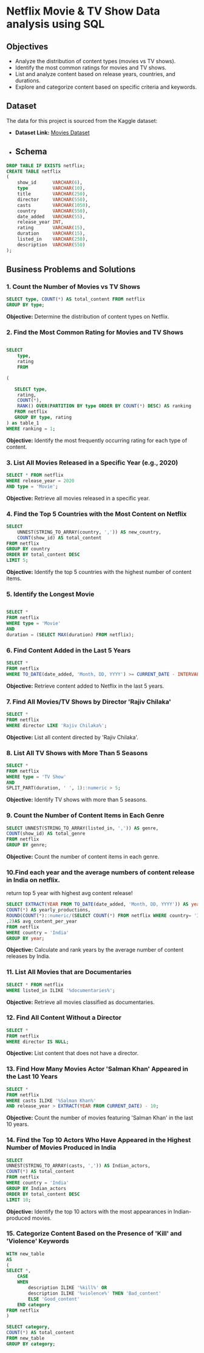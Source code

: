 # Netflix Movie & TV Show Data analysis using SQL

## Objectives

- Analyze the distribution of content types (movies vs TV shows).
- Identify the most common ratings for movies and TV shows.
- List and analyze content based on release years, countries, and durations.
- Explore and categorize content based on specific criteria and keywords.

## Dataset

The data for this project is sourced from the Kaggle dataset:

- **Dataset Link:** [Movies Dataset](https://www.kaggle.com/datasets/shivamb/netflix-shows?resource=download)

- ## Schema

```SQL
DROP TABLE IF EXISTS netflix;
CREATE TABLE netflix
(
    show_id      VARCHAR(6),
    type         VARCHAR(10),
    title        VARCHAR(250),
    director     VARCHAR(550),
    casts        VARCHAR(1050),
    country      VARCHAR(550),
    date_added   VARCHAR(55),
    release_year INT,
    rating       VARCHAR(15),
    duration     VARCHAR(15),
    listed_in    VARCHAR(250),
    description  VARCHAR(550)
);
```
## Business Problems and Solutions

### 1. Count the Number of Movies vs TV Shows

```sql
SELECT type, COUNT(*) AS total_content FROM netflix
GROUP BY type;
```
**Objective:** Determine the distribution of content types on Netflix.

### 2. Find the Most Common Rating for Movies and TV Shows

```sql

SELECT 
	type,
	rating
	FROM

(

   SELECT type, 
	rating, 
	COUNT(*), 
	RANK() OVER(PARTITION BY type ORDER BY COUNT(*) DESC) AS ranking
   FROM netflix
   GROUP BY type, rating
) as table_1
WHERE ranking = 1;
```
**Objective:** Identify the most frequently occurring rating for each type of content.

### 3. List All Movies Released in a Specific Year (e.g., 2020)

```sql
SELECT * FROM netflix
WHERE release_year = 2020
AND type = 'Movie';
```
**Objective:** Retrieve all movies released in a specific year.

### 4. Find the Top 5 Countries with the Most Content on Netflix

```sql
SELECT 
	UNNEST(STRING_TO_ARRAY(country, ',')) AS new_country,
	COUNT(show_id) AS total_content
FROM netflix
GROUP BY country
ORDER BY total_content DESC
LIMIT 5;
```
**Objective:** Identify the top 5 countries with the highest number of content items.

### 5. Identify the Longest Movie

```sql

SELECT *
FROM netflix
WHERE type = 'Movie'
AND 
duration = (SELECT MAX(duration) FROM netflix);
```
### 6. Find Content Added in the Last 5 Years

```sql
SELECT *
FROM netflix
WHERE TO_DATE(date_added, 'Month, DD, YYYY') >= CURRENT_DATE - INTERVAL '5 years';
```
**Objective:** Retrieve content added to Netflix in the last 5 years.

### 7. Find All Movies/TV Shows by Director 'Rajiv Chilaka'

```sql
SELECT * 
FROM netflix
WHERE director LIKE 'Rajiv Chilaka%';
```
**Objective:** List all content directed by 'Rajiv Chilaka'.

### 8. List All TV Shows with More Than 5 Seasons

```sql
SELECT *
FROM netflix
WHERE type = 'TV Show'
AND 
SPLIT_PART(duration, ' ', 1)::numeric > 5;
```
**Objective:** Identify TV shows with more than 5 seasons.

### 9. Count the Number of Content Items in Each Genre

```sql
SELECT UNNEST(STRING_TO_ARRAY(listed_in, ',')) AS genre,
COUNT(show_id) AS total_genre
FROM netflix
GROUP BY genre;
```
**Objective:** Count the number of content items in each genre.

### 10.Find each year and the average numbers of content release in India on netflix. 
return top 5 year with highest avg content release!

```sql
SELECT EXTRACT(YEAR FROM TO_DATE(date_added, 'Month, DD, YYYY')) AS year,
COUNT(*) AS yearly_productions,
ROUND(COUNT(*)::numeric/(SELECT COUNT(*) FROM netflix WHERE country= 'India')::numeric * 100 
,2)AS avg_content_per_year
FROM netflix
WHERE country = 'India'
GROUP BY year;
```

**Objective:** Calculate and rank years by the average number of content releases by India.

### 11. List All Movies that are Documentaries

```sql
SELECT * FROM netflix
WHERE listed_in ILIKE '%documentaries%';
```
**Objective:** Retrieve all movies classified as documentaries.

### 12. Find All Content Without a Director

```sql
SELECT * 
FROM netflix
WHERE director IS NULL;
```
**Objective:** List content that does not have a director.

### 13. Find How Many Movies Actor 'Salman Khan' Appeared in the Last 10 Years

```sql
SELECT * 
FROM netflix
WHERE casts ILIKE '%Salman Khan%'
AND release_year > EXTRACT(YEAR FROM CURRENT_DATE) - 10;
```
**Objective:** Count the number of movies featuring 'Salman Khan' in the last 10 years.

### 14. Find the Top 10 Actors Who Have Appeared in the Highest Number of Movies Produced in India

```sql
SELECT 
UNNEST(STRING_TO_ARRAY(casts, ',')) AS Indian_actors,
COUNT(*) AS total_content
FROM netflix
WHERE country = 'India'
GROUP BY Indian_actors
ORDER BY total_content DESC
LIMIT 10;
```
**Objective:** Identify the top 10 actors with the most appearances in Indian-produced movies.

### 15. Categorize Content Based on the Presence of 'Kill' and 'Violence' Keywords

```sql
WITH new_table
AS
(
SELECT *,
	CASE
	WHEN
		description ILIKE '%kill%' OR
		description ILIKE '%violence%' THEN 'Bad_content'
		ELSE 'Good_content'
	END category
FROM netflix
)

SELECT category,
COUNT(*) AS total_content
FROM new_table
GROUP BY category;
```


